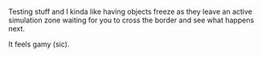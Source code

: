 Testing stuff and I kinda like having objects freeze as they leave an active simulation zone waiting for you to cross the border and see what happens next.

It feels gamy (sic). 